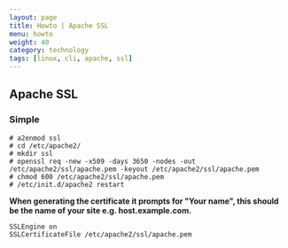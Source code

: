 ```yaml
---
layout: page
title: Howto | Apache SSL
menu: howto
weight: 40
category: technology
tags: [linux, cli, apache, ssl]
---
```


## Apache SSL

### Simple

    # a2enmod ssl
    # cd /etc/apache2/
    # mkdir ssl
    # openssl req -new -x509 -days 3650 -nodes -out /etc/apache2/ssl/apache.pem -keyout /etc/apache2/ssl/apache.pem
    # chmod 600 /etc/apache2/ssl/apache.pem
    # /etc/init.d/apache2 restart

**When generating the certificate it prompts for "Your name", this should be the name of your site e.g. host.example.com.**

    SSLEngine on
    SSLCertificateFile /etc/apache2/ssl/apache.pem
